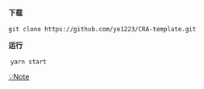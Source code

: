 **下载**

​	`git clone https://github.com/ye1223/CRA-template.git`

**运行**

​	`yarn start`

[💡Note](https://ye1223.github.io/posts/Create-React-App%E9%A1%B9%E7%9B%AETemplate/)
